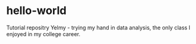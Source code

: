 # hello-world
Tutorial repositry
Yelmy - trying my hand in data analysis, the only class I enjoyed in my college career.
